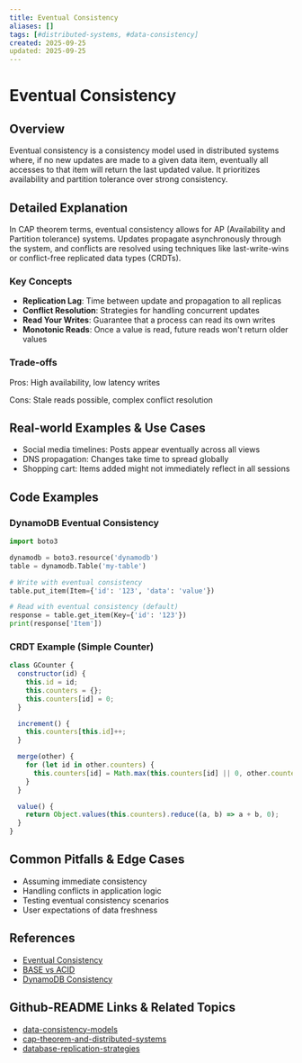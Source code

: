 ```yaml
---
title: Eventual Consistency
aliases: []
tags: [#distributed-systems, #data-consistency]
created: 2025-09-25
updated: 2025-09-25
---
```


# Eventual Consistency

## Overview

Eventual consistency is a consistency model used in distributed systems where, if no new updates are made to a given data item, eventually all accesses to that item will return the last updated value. It prioritizes availability and partition tolerance over strong consistency.

## Detailed Explanation

In CAP theorem terms, eventual consistency allows for AP (Availability and Partition tolerance) systems. Updates propagate asynchronously through the system, and conflicts are resolved using techniques like last-write-wins or conflict-free replicated data types (CRDTs).

### Key Concepts

- **Replication Lag**: Time between update and propagation to all replicas
- **Conflict Resolution**: Strategies for handling concurrent updates
- **Read Your Writes**: Guarantee that a process can read its own writes
- **Monotonic Reads**: Once a value is read, future reads won't return older values

### Trade-offs

Pros: High availability, low latency writes

Cons: Stale reads possible, complex conflict resolution

## Real-world Examples & Use Cases

- Social media timelines: Posts appear eventually across all views
- DNS propagation: Changes take time to spread globally
- Shopping cart: Items added might not immediately reflect in all sessions

## Code Examples

### DynamoDB Eventual Consistency

```python
import boto3

dynamodb = boto3.resource('dynamodb')
table = dynamodb.Table('my-table')

# Write with eventual consistency
table.put_item(Item={'id': '123', 'data': 'value'})

# Read with eventual consistency (default)
response = table.get_item(Key={'id': '123'})
print(response['Item'])
```

### CRDT Example (Simple Counter)

```javascript
class GCounter {
  constructor(id) {
    this.id = id;
    this.counters = {};
    this.counters[id] = 0;
  }

  increment() {
    this.counters[this.id]++;
  }

  merge(other) {
    for (let id in other.counters) {
      this.counters[id] = Math.max(this.counters[id] || 0, other.counters[id]);
    }
  }

  value() {
    return Object.values(this.counters).reduce((a, b) => a + b, 0);
  }
}
```

## Common Pitfalls & Edge Cases

- Assuming immediate consistency
- Handling conflicts in application logic
- Testing eventual consistency scenarios
- User expectations of data freshness

## References

- [Eventual Consistency](https://en.wikipedia.org/wiki/Eventual_consistency)
- [BASE vs ACID](https://www.johndcook.com/blog/2009/07/06/brewer-cap-theorem-base/)
- [DynamoDB Consistency](https://docs.aws.amazon.com/amazondynamodb/latest/developerguide/HowItWorks.ReadConsistency.html)

## Github-README Links & Related Topics

- [data-consistency-models](../data-consistency-models/README.md)
- [cap-theorem-and-distributed-systems](../cap-theorem-and-distributed-systems/README.md)
- [database-replication-strategies](../database-replication-strategies/README.md)
